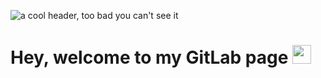 ![a cool header, too bad you can't see it](https://gitlab.com/flexagoon/flexagoon/-/raw/main/assets/smart-header.png)

# Hey, welcome to my GitLab page <img src="https://gitlab.com/flexagoon/flexagoon/-/raw/main/assets/wave.gif" width="30px">
